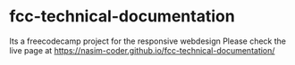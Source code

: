 # fcc-technical-documentation
Its a freecodecamp project for the responsive webdesign
Please check the live page at https://nasim-coder.github.io/fcc-technical-documentation/
